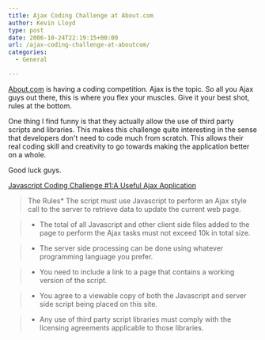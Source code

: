 ```yaml
---
title: Ajax Coding Challenge at About.com
author: Kevin Lloyd
type: post
date: 2006-10-24T22:19:15+00:00
url: /ajax-coding-challenge-at-aboutcom/
categories:
  - General

---
```

[About.com][1] is having a coding competition. Ajax is the topic. So all you Ajax guys out there, this is where you flex your muscles. Give it your best shot, rules at the bottom.

One thing I find funny is that they actually allow the use of third party scripts and libraries. This makes this challenge quite interesting in the sense that developers don't need to code much from scratch. This allows their real coding skill and creativity to go towards making the application better on a whole.

Good luck guys.

[Javascript Coding Challenge #1:A Useful Ajax Application][2]

> The Rules* The script must use Javascript to perform an Ajax style call to the server to retrieve data to update the current web page.

> * The total of all Javascript and other client side files added to the page to perform the Ajax tasks must not exceed 10k in total size.

> * The server side processing can be done using whatever programming language you prefer.

> * You need to include a link to a page that contains a working version of the script.

> * You agree to a viewable copy of both the Javascript and server side script being placed on this site.

> * Any use of third party script libraries must comply with the licensing agreements applicable to those libraries.

 [1]: http://www.about.com/ "About.com"
 [2]: http://javascript.about.com/b/a/256887.htm